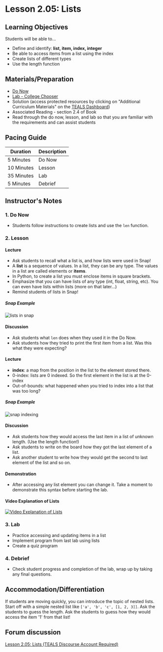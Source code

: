 # Lesson 2.05: Lists

## Learning Objectives
Students will be able to... 
* Define and identify: **list, item, index, integer**
* Be able to access items from a list using the index
* Create lists of different types
* Use the length function

## Materials/Preparation
* [Do Now]
* [Lab - College Chooser]
* Solution (access protected resources by clicking on "Additional Curriculum Materials" on the [TEALS Dashboard])
* Associated Reading - section 2.4 of Book
* Read through the do now, lesson, and lab so that you are familiar with the requirements and can assist students

## Pacing Guide
| **Duration**   | **Description** |
| ---------- | ----------- |
| 5 Minutes  | Do Now      |
| 10 Minutes | Lesson      |
| 35 Minutes | Lab         |
| 5 Minutes | Debrief  |

## Instructor's Notes

### 1. Do Now
 * Students follow instructions to create lists and use the `len` function. 
### 2. Lesson
  #### Lecture
  * Ask students to recall what a list is, and how lists were used in Snap!
  * A **list** is a sequence of values. In a list, they can be any type. The values in a list are called elements or **items**.
  * In Python, to create a list you must enclose items in square brackets.
  * Emphasize that you can have lists of any type (int, float, string, etc). You can even have lists within lists (more on that later...)
  * Remind students of lists in Snap! 
   ##### Snap Example
   ![lists in snap](http://bjc.edc.org/bjc-r/img/3-lists/wordlists.png)
  
  #### Discussion
  * Ask students what `len` does when they used it in the Do Now. 
  * Ask students how they tried to print the first item from a list. Was this what they were expecting? 
  
  #### Lecture
  * **index**: a map from the position in the list to the element stored there. 
  * 0-index: lists are 0 indexed. So the first element in the list is at the 0-index
  * Out-of-bounds: what happened when you tried to index into a list that was too long?
   ##### Snap Example  
   ![snap indexing](http://bjc.edc.org/bjc-r/img/3-lists/gs5how_many.png)
  
  #### Discussion  
  * Ask students how they would access the last item in a list of unknown length. (Use the length function!) 
  * Ask students to write on the board how they got the last element of a list. 
  * Ask another student to write how they would get the second to last element of the list and so on. 
   
  #### Demonstration 
   * After accessing any list element you can change it. Take a moment to demonstrate this syntax before starting the lab. 
   
  #### Video Explanation of Lists
   [![Video Explanation of Lists](https://img.youtube.com/vi/wO6lG82RbhM/0.jpg)](https://youtu.be/wO6lG82RbhM?t=67)
       
### 3. Lab
  * Practice accessing and updating items in a list
  * Implement program from last lab using lists
  * Create a quiz program
### 4. Debrief
  * Check student progress and completion of the lab, wrap up by taking any final questions.

## Accommodation/Differentiation
If students are moving quickly, you can introduce the topic of nested lists. Start off with a simple nested list like `['a', 'b', 'c', [1, 2, 3]]`. Ask the students to guess the length. Ask the students to guess how they would access the item '1' from that list! 

## Forum discussion
[Lesson 2.05: Lists (TEALS Discourse Account Required)](https://forums.tealsk12.org/c/2nd-semester-unit-2/lesson-2-05-lists)
  
[Do Now]:do_now.md
[Lab - College Chooser]:lab.md
[TEALS Dashboard]:http:/www.tealsk12.org/dashboard

